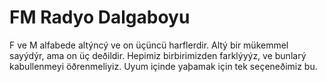 # FM Radyo Dalgaboyu

F ve M alfabede altýncý ve on üçüncü harflerdir. Altý bir mükemmel sayýdýr, ama
on üç deðildir. Hepimiz birbirimizden farklýyýz, ve bunlarý kabullenmeyi
öðrenmeliyiz. Uyum içinde yaþamak için tek seçeneðimiz bu.
